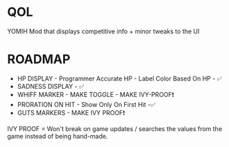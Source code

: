 # QOL
YOMIH Mod that displays competitive info + minor tweaks to the UI

# ROADMAP
- HP DISPLAY - Programmer Accurate HP - Label Color Based On HP - ✅
- SADNESS DISPLAY - ✅
- WHIFF MARKER - MAKE TOGGLE - MAKE IVY-PROOF❗️
- PRORATION ON HIT - Show Only On First Hit -✅
- GUTS MARKERS - MAKE IVY PROOF❗️

IVY PROOF = Won't break on game updates / searches the values from the game instead of being hand-made.
